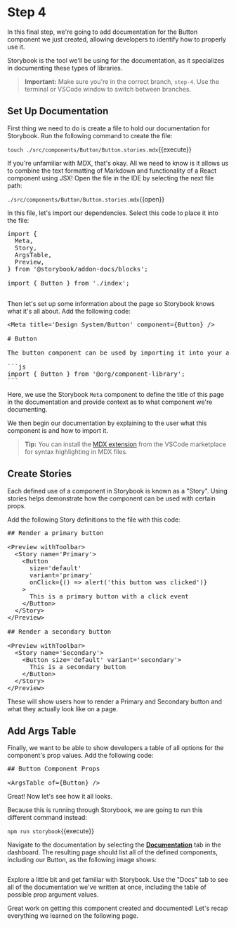# Step 4

In this final step, we're going to add documentation for the Button component we just created, allowing developers to identify how to properly use it.

Storybook is the tool we'll be using for the documentation, as it specializes in documenting these types of libraries.

> **Important:** Make sure you're in the correct branch, `step-4`. Use the terminal or VSCode window to switch between branches.

## Set Up Documentation

First thing we need to do is create a file to hold our documentation for Storybook. Run the following command to create the file:

`touch ./src/components/Button/Button.stories.mdx`{{execute}}

If you're unfamiliar with MDX, that's okay. All we need to know is it allows us to combine the text formatting of Markdown and functionality of a React component using JSX! Open the file in the IDE by selecting the next file path:

`./src/components/Button/Button.stories.mdx`{{open}}

In this file, let's import our dependencies. Select this code to place it into the file:

<pre class="file" data-filename="./src/components/Button/Button.stories.mdx" data-target="append">import {
  Meta,
  Story,
  ArgsTable,
  Preview,
} from &#x27;@storybook/addon-docs/blocks&#x27;;

import { Button } from &#x27;./index&#x27;;

</pre>

Then let's set up some information about the page so Storybook knows what it's all about. Add the following code:

<pre class="file" data-filename="./src/components/Button/Button.stories.mdx" data-target="append">&#x3C;Meta title=&#x27;Design System/Button&#x27; component={Button} /&#x3E;

# Button

The button component can be used by importing it into your app with the following code:

&#x60;&#x60;&#x60;js
import { Button } from &#x27;@org/component-library&#x27;;
&#x60;&#x60;&#x60;
</pre>

Here, we use the Storybook `Meta` component to define the title of this page in the documentation and provide context as to what component we're documenting.

We then begin our documentation by explaining to the user what this component is and how to import it.

> **Tip:** You can install the [MDX extension](https://marketplace.visualstudio.com/items?itemName=silvenon.mdx) from the VSCode marketplace for syntax highlighting in MDX files.

## Create Stories

Each defined use of a component in Storybook is known as a "Story". Using stories helps demonstrate how the component can be used with certain props.

Add the following Story definitions to the file with this code:

<pre class="file" data-filename="./src/components/Button/Button.stories.mdx" data-target="append">## Render a primary button

&#x3C;Preview withToolbar&#x3E;
  &#x3C;Story name=&#x27;Primary&#x27;&#x3E;
    &#x3C;Button
      size=&#x27;default&#x27;
      variant=&#x27;primary&#x27;
      onClick={() =&#x3E; alert(&#x27;this button was clicked&#x27;)}
    &#x3E;
      This is a primary button with a click event
    &#x3C;/Button&#x3E;
  &#x3C;/Story&#x3E;
&#x3C;/Preview&#x3E;

## Render a secondary button

&#x3C;Preview withToolbar&#x3E;
  &#x3C;Story name=&#x27;Secondary&#x27;&#x3E;
    &#x3C;Button size=&#x27;default&#x27; variant=&#x27;secondary&#x27;&#x3E;
      This is a secondary button
    &#x3C;/Button&#x3E;
  &#x3C;/Story&#x3E;
&#x3C;/Preview&#x3E;
</pre>

These will show users how to render a Primary and Secondary button and what they actually look like on a page.

## Add Args Table

Finally, we want to be able to show developers a table of all options for the component's prop values. Add the following code:

<pre class="file" data-filename="./src/components/Button/Button.stories.mdx" data-target="append">## Button Component Props

&#x3C;ArgsTable of={Button} /&#x3E;
</pre>

Great! Now let's see how it all looks.

Because this is running through Storybook, we are going to run this different command instead:

`npm run storybook`{{execute}}

Navigate to the documentation by selecting the [**Documentation**](https://[[HOST_SUBDOMAIN]]-6006-[[KATACODA_HOST]].environments.katacoda.com) tab in the dashboard. The resulting page should list all of the defined components, including our Button, as the following image shows:

![]()

Explore a little bit and get familiar with Storybook. Use the "Docs" tab to see all of the documentation we've written at once, including the table of possible prop argument values.

Great work on getting this component created and documented! Let's recap everything we learned on the following page.

